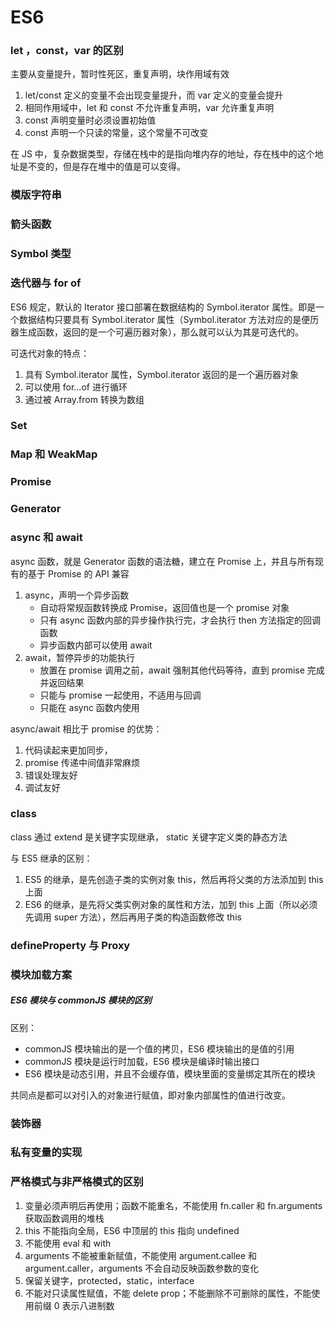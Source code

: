 # ES6

### let ，const，var 的区别

主要从变量提升，暂时性死区，重复声明，块作用域有效

1. let/const 定义的变量不会出现变量提升，而 var 定义的变量会提升
2. 相同作用域中，let 和 const 不允许重复声明，var 允许重复声明
3. const 声明变量时必须设置初始值
4. const 声明一个只读的常量，这个常量不可改变

在 JS 中，复杂数据类型，存储在栈中的是指向堆内存的地址，存在栈中的这个地址是不变的，但是存在堆中的值是可以变得。

### 模版字符串

### 箭头函数

### Symbol 类型

### 迭代器与 for of

ES6 规定，默认的 Iterator 接口部署在数据结构的 Symbol.iterator 属性。即是一个数据结构只要具有 Symbol.iterator 属性（Symbol.iterator 方法对应的是便历器生成函数，返回的是一个可遍历器对象），那么就可以认为其是可迭代的。

可迭代对象的特点：

1. 具有 Symbol.iterator 属性，Symbol.iterator 返回的是一个遍历器对象
2. 可以使用 for...of 进行循环
3. 通过被 Array.from 转换为数组

### Set

### Map 和 WeakMap

### Promise

### Generator

### async 和 await

async 函数，就是 Generator 函数的语法糖，建立在 Promise 上，并且与所有现有的基于 Promise 的 API 兼容

1. async，声明一个异步函数
   - 自动将常规函数转换成 Promise，返回值也是一个 promise 对象
   - 只有 async 函数内部的异步操作执行完，才会执行 then 方法指定的回调函数
   - 异步函数内部可以使用 await
2. await，暂停异步的功能执行
   - 放置在 promise 调用之前，await 强制其他代码等待，直到 promise 完成并返回结果
   - 只能与 promise 一起使用，不适用与回调
   - 只能在 async 函数内使用

async/await 相比于 promise 的优势：

1. 代码读起来更加同步，
2. promise 传递中间值非常麻烦
3. 错误处理友好
4. 调试友好

### class

class 通过 extend 是关键字实现继承，
static 关键字定义类的静态方法

与 ES5 继承的区别：

1. ES5 的继承，是先创造子类的实例对象 this，然后再将父类的方法添加到 this 上面
2. ES6 的继承，是先将父类实例对象的属性和方法，加到 this 上面（所以必须先调用 super 方法），然后再用子类的构造函数修改 this

### defineProperty 与 Proxy

### 模块加载方案

##### ES6 模块与 commonJS 模块的区别

区别：

- commonJS 模块输出的是一个值的拷贝，ES6 模块输出的是值的引用
- commonJS 模块是运行时加载，ES6 模块是编译时输出接口
- ES6 模块是动态引用，并且不会缓存值，模块里面的变量绑定其所在的模块

共同点是都可以对引入的对象进行赋值，即对象内部属性的值进行改变。

### 装饰器

### 私有变量的实现

### 严格模式与非严格模式的区别

1. 变量必须声明后再使用；函数不能重名，不能使用 fn.caller 和 fn.arguments 获取函数调用的堆栈
2. this 不能指向全局，ES6 中顶层的 this 指向 undefined
3. 不能使用 eval 和 with
4. arguments 不能被重新赋值，不能使用 argument.callee 和 argument.caller，arguments 不会自动反映函数参数的变化
5. 保留关键字，protected，static，interface
6. 不能对只读属性赋值，不能 delete prop；不能删除不可删除的属性，不能使用前缀 0 表示八进制数
